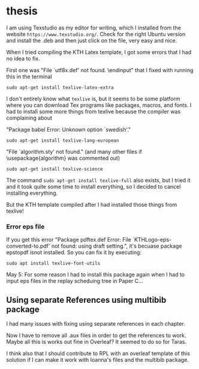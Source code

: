 # thesis

I am using Texstudio as my editor for writing, which I installed from the website ```https://www.texstudio.org/```. 
Check for the right Ubuntu version and install the .deb and then just click on the file, very easy and nice.

When I tried compiling the KTH Latex template, I got some errors that I had no idea to fix.

First one was "File `utf8x.def' not found. \endinput" that I fixed with running this in the terminal
```
sudo apt-get install texlive-latex-extra
```

I don't entirely know what ```texlive``` is, but it seems to be some platform where you can download Tex programs like packages, macros, and fonts.
I had to install some more things from texlive because the compiler was complaining about

"Package babel Error: Unknown option `swedish'."
```
sudo apt-get install texlive-lang-european 
```

"File `algorithm.sty' not found." (and many other files if \usepackage{algorithm} was commented out)
```
sudo apt-get install texlive-science 
```

The command ```sudo apt-get install texlive-full``` also exists, but I tried it and it took quite some time to install everything, so I decided to cancel installing everything.

But the KTH template compiled after I had installed those things from texlive!


### Error eps file
If you get this error "Package pdftex.def Error: File `KTHLogo-eps-converted-to.pdf' not found: using draft setting.", it's becuase package epstopdf isnot installed. So you can fix it by executing:
```
sudo apt install texlive-font-utils
```

May 5: For some reason I had to install this package again when I had to input eps files in the replay scheduing tree in Paper C...

## Using separate References using multibib package 
I had many issues with fixing using separate references in each chapter.

Now I have to remove all .aux files in order to get the references to work. 
Maybe all this is works out fine in Overleaf? It seemed to do so for Taras.

I think also that I should contribute to RPL with an overleaf template of this solution 
if I can make it work with Ioanna's files and the multibib package.

